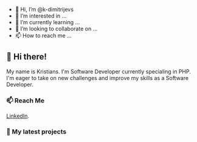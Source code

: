 - 👋 Hi, I’m @k-dimitrijevs
- 👀 I’m interested in ...
- 🌱 I’m currently learning ...
- 💞️ I’m looking to collaborate on ...
- 📫 How to reach me ...

## 👋 Hi there!

My name is Kristians. I'm Software Developer currently specialing in PHP. I'm eager to take on new challenges and improve my skills as a Software Developer.

### 📫 Reach Me

[LinkedIn](https://www.linkedin.com/in/kristians-dimitrijevs/).

### :open_file_folder: My latest projects


